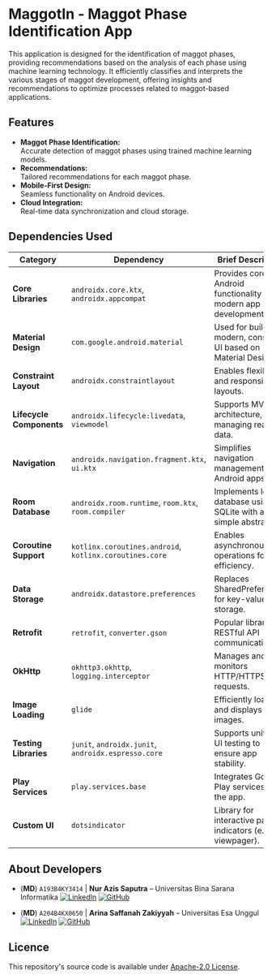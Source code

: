 # MaggotIn - Maggot Phase Identification App

This application is designed for the identification of maggot phases, providing recommendations based on the analysis of each phase using machine learning technology. It efficiently classifies and interprets the various stages of maggot development, offering insights and recommendations to optimize processes related to maggot-based applications.

## Features

- **Maggot Phase Identification:**  
  Accurate detection of maggot phases using trained machine learning models.
- **Recommendations:**  
  Tailored recommendations for each maggot phase.
- **Mobile-First Design:**  
  Seamless functionality on Android devices.
- **Cloud Integration:**  
  Real-time data synchronization and cloud storage.


## Dependencies Used

| **Category**             | **Dependency**                                 | **Brief Description**                                                          |
|--------------------------|-----------------------------------------------|--------------------------------------------------------------------------------|
| **Core Libraries**       | `androidx.core.ktx`, `androidx.appcompat`     | Provides core Android functionality for modern app development.               |
| **Material Design**      | `com.google.android.material`                | Used for building modern, consistent UI based on Material Design.             |
| **Constraint Layout**    | `androidx.constraintlayout`                  | Enables flexible and responsive UI layouts.                                   |
| **Lifecycle Components** | `androidx.lifecycle:livedata`, `viewmodel`   | Supports MVVM architecture, managing reactive data.                           |
| **Navigation**           | `androidx.navigation.fragment.ktx`, `ui.ktx` | Simplifies navigation management in Android apps.                             |
| **Room Database**        | `androidx.room.runtime`, `room.ktx`, `room.compiler` | Implements local database using SQLite with a simple abstraction.          |
| **Coroutine Support**    | `kotlinx.coroutines.android`, `kotlinx.coroutines.core` | Enables asynchronous operations for app efficiency.                       |
| **Data Storage**         | `androidx.datastore.preferences`             | Replaces SharedPreferences for key-value data storage.                        |
| **Retrofit**             | `retrofit`, `converter.gson`                 | Popular library for RESTful API communication.                                |
| **OkHttp**               | `okhttp3.okhttp`, `logging.interceptor`      | Manages and monitors HTTP/HTTPS requests.                                     |
| **Image Loading**        | `glide`                                      | Efficiently loads and displays images.                                        |
| **Testing Libraries**    | `junit`, `androidx.junit`, `androidx.espresso.core` | Supports unit and UI testing to ensure app stability.                     |
| **Play Services**        | `play.services.base`                         | Integrates Google Play services into the app.                                 |
| **Custom UI**            | `dotsindicator`                              | Library for interactive page indicators (e.g., in viewpager).                |

## About Developers
- (**MD**) `A193B4KY3414` | **Nur Azis Saputra** –  Universitas Bina Sarana Informatika
[![LinkedIn](https://img.shields.io/badge/LinkedIn-0A66C2?logo=linkedin&logoColor=white&style=flat-circle)](https://linkedin.com/in/nurazissaputra) 
[![GitHub](https://img.shields.io/badge/GitHub-171515?logo=github&logoColor=white&style=flat-circle)](https://github.com/nuazsa)

- (**MD**) `A204B4KX0650` | **Arina Saffanah Zakiyyah** – Universitas Esa Unggul
[![LinkedIn](https://img.shields.io/badge/LinkedIn-0A66C2?logo=linkedin&logoColor=white&style=flat-circle)](https://linkedin.com/in/arinasaffanah) 
[![GitHub](https://img.shields.io/badge/GitHub-171515?logo=github&logoColor=white&style=flat-circle)](https://github.com/arinasaffanah)

## Licence
This repository's source code is available under [Apache-2.0 License](https://opensource.org/licenses/Apache-2.0).
